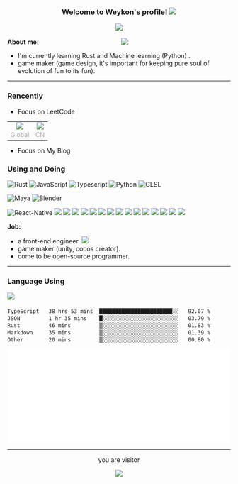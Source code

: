<!-- https://readme-typing-svg.herokuapp.com/demo/ -->

<h3 align=center>
  Welcome to Weykon's profile!  
  <img src="https://media.giphy.com/media/hvRJCLFzcasrR4ia7z/giphy.gif" width="28">
</h3>

<p align="center">
  <a herf="https://git.io/typing-svg"><img src="https://readme-typing-svg.herokuapp.com?font=Shadows+Into+Light&size=30&height=250px&width=500px&pause=500&color=15C800&background=000000&center=true&vCenter=true&lines=i+love+the+code+world+!"></a>
</p>

<img align="right" width="49%" src="https://github-readme-stats.vercel.app/api?username=weykon&theme=solarized-light&show_icons=true&count_private=true&include_all_commits=true">

**About me:**
+ I'm currently learning Rust and Machine learning (Python) .
+ game maker (game design, it's important for  keeping pure soul of evolution of fun to its fun).
---
### Rencently
- Focus on LeetCode
<table rules="none" align="center">
	<tr>
		<td>
			<center>
				<img width="250px" src="https://leetcard.jacoblin.cool/Weykon?theme=nord&font=PT%20Mono&ext=activity&animation=true" />
				<br/>
				<font color="AAAAAA" align="center">Global</font>
			</center>
		</td>
		<td>
			<center>
				<img width="250px" src="https://leetcard.jacoblin.cool/weykon?theme=nord&font=PT%20Mono&ext=activity&site=cn&animation=true" />
				<br/>
        <font color="AAAAAA" align="center">CN</font> 
			</center>
		</td>
	</tr>
</table>
  
- Focus on My Blog

### Using and Doing

![Rust](http://img.shields.io/badge/-Rust-D2B48?style=flat-square&logo=Rust&logoColor=000000)
![JavaScript](https://img.shields.io/badge/-JavaScript-%23F7DF1C?style=flat-square&logo=javascript&logoColor=ffff4a&color=d1b01f)
![Typescript](http://img.shields.io/badge/-Typescript-ff69b4?style=flat-square&logo=Typescript&logoColor=white)
![Python](http://img.shields.io/badge/-Python-purple?style=flat-square&logo=Python&logoColor=pink)
![GLSL](http://img.shields.io/badge/-GLSL-purple?style=flat-square&logo=GLSL&logoColor=orange)  


![Maya](http://img.shields.io/badge/-Maya-48A0A3?style=flat-square&logo=Maya&logoColor=5AAEAF)
![Blender](http://img.shields.io/badge/-Blender-orange?style=flat-square&logo=Blender&logoColor=5AAEAF)


![React-Native](http://img.shields.io/badge/-ReactNative-blue?style=flat-square&logo=reactnative&logoColor=5AAEAF) 
[![](https://img.shields.io/badge/-Docker-2496ED?style=flat-square&logo=docker&logoColor=ffffff)](https://www.docker.com/)
[![](https://img.shields.io/badge/-NPM-cb3837?style=flat-square&logo=npm&logoColor=white)](https://npmjs.com/)
[![](https://img.shields.io/badge/-Git-f05032?style=flat-square&logo=git&logoColor=white)](https://git-scm.com/)
[![](https://img.shields.io/badge/React-cb3837?style=flat-square&logo=React&logoColor=ffffff)](https://reactjs.org/)
[![](https://img.shields.io/badge/-Electron-6DB33F?style=flat-square&logo=electron&logoColor=ffffff)](https://www.electronjs.org/)
[![](https://img.shields.io/badge/-Node.js-43853d?style=flat-square&logo=node.js&logoColor=ffffff)](https://nodejs.org/)
[![](https://img.shields.io/badge/-Nginx-269539?style=flat-square&logo=nginx&logoColor=ffffff)](https://nginx.org/)
[![](https://img.shields.io/badge/-Redis-dc382d?style=flat-square&logo=redis&logoColor=white)](https://redis.io/)
[![](https://img.shields.io/badge/-Yarn-2496ED?style=flat-square&logo=yarn&logoColor=white)](https://yarnpkg.com/)
[![](https://img.shields.io/badge/-Webpack-3776AB?style=flat-square&logo=webpack&logoColor=white)](https://webpack.js.org/)
[![](https://img.shields.io/badge/-MongoDB-6DB33F?style=flat-square&logo=mongodb&logoColor=white)](https://www.mongodb.com/)
[![](https://img.shields.io/badge/-Tensorflow-fcc624?style=flat-square&logo=tensorflow&logoColor=white)](https://www.tensorflow.org/)
[![](https://img.shields.io/badge/-Keras-f05032?style=flat-square&logo=keras&logoColor=white)](https://keras.io/)
[![](https://img.shields.io/badge/-PyTorch-269539?style=flat-square&logo=pytorch&logoColor=white)](https://pytorch.org/)
[![](https://img.shields.io/badge/-Markdown-003545?style=flat-square&logo=markdown&logoColor=white)](https://daringfireball.net/projects/markdown/)

**Job:**
- a front-end engineer. ![](https://img.shields.io/badge/%20-React-blue)
- game maker (unity, cocos creator).
- come to be open-source programmer.

--- 
### Language Using
<img src="https://github-readme-stats.vercel.app/api/top-langs/?username=weykon&layout=compact">

<!--START_SECTION:waka-->

```text
TypeScript   38 hrs 53 mins  ███████████████████████░░   92.07 %
JSON         1 hr 35 mins    █░░░░░░░░░░░░░░░░░░░░░░░░   03.79 %
Rust         46 mins         ▒░░░░░░░░░░░░░░░░░░░░░░░░   01.83 %
Markdown     35 mins         ▒░░░░░░░░░░░░░░░░░░░░░░░░   01.39 %
Other        20 mins         ▒░░░░░░░░░░░░░░░░░░░░░░░░   00.80 %
```

<!--END_SECTION:waka-->

![code the day](./metrics.plugin.code.svg)

--- 

<div align=center>
  <p> you are visitor </p>
  <img src="https://profile-counter.glitch.me/weykon/count.svg">
</div>
